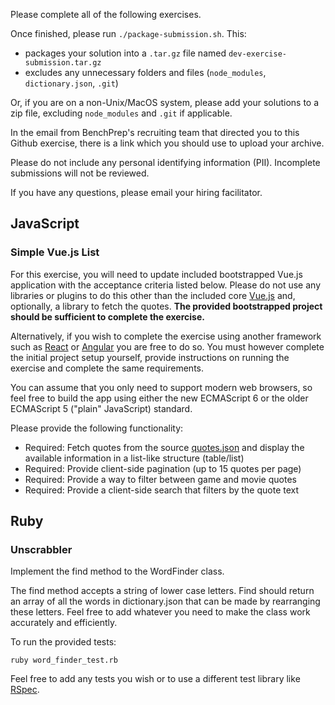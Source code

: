 Please complete all of the following exercises.

Once finished, please run `./package-submission.sh`. This:

- packages your solution into a `.tar.gz` file named `dev-exercise-submission.tar.gz`
- excludes any unnecessary folders and files (`node_modules`, `dictionary.json`, `.git`)

Or, if you are on a non-Unix/MacOS system, please add your solutions to a zip
file, excluding `node_modules` and `.git` if applicable.

In the email from BenchPrep's recruiting team that directed you to this Github exercise, there is a link which you should use to upload your archive.

Please do not include any personal identifying information (PII). Incomplete submissions will not be reviewed.

If you have any questions, please email your hiring facilitator.

## JavaScript

### Simple Vue.js List

For this exercise, you will need to update included bootstrapped Vue.js application with the acceptance criteria listed below.
Please do not use any libraries or plugins to do this other
than the included core [Vue.js](https://vuejs.org) and, optionally, a library to fetch
the quotes. **The provided bootstrapped project should be sufficient to complete the exercise.**

Alternatively, if you wish to complete the exercise using another framework such as
[React](https://reactjs.org) or [Angular](https://angular.io) you are free to do so.
You must however complete the initial project setup yourself, provide instructions on running
the exercise and complete the same requirements.

You can assume that you only need to support modern web browsers, so feel
free to build the app using either the new ECMAScript 6 or the older ECMAScript 5
("plain" JavaScript) standard.

Please provide the following functionality:

- Required: Fetch quotes from the source [quotes.json](https://gist.githubusercontent.com/benchprep/dffc3bffa9704626aa8832a3b4de5b27/raw/quotes.json) and display the available information in a list-like structure (table/list)
- Required: Provide client-side pagination (up to 15 quotes per page)
- Required: Provide a way to filter between game and movie quotes
- Required: Provide a client-side search that filters by the quote text

## Ruby

### Unscrabbler

Implement the find method to the WordFinder class.

The find method accepts a string of lower case letters. Find should return an array of all the words in dictionary.json that can be made by rearranging these letters. Feel free to add whatever you need to make the class work accurately and efficiently.

To run the provided tests:

```shell
ruby word_finder_test.rb
```

Feel free to add any tests you wish or to use a different test library like [RSpec](https://rspec.info).
